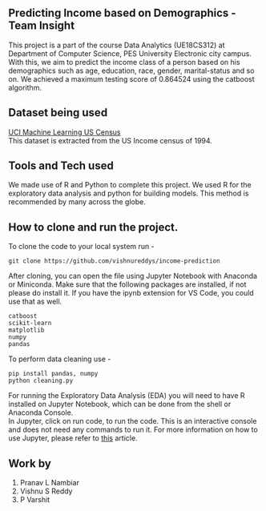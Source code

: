 ## Predicting Income based on Demographics - Team Insight
This project is a part of the course Data Analytics (UE18CS312) at Department of Computer Science, PES University Electronic city campus.
With this, we aim to predict the income class of a person based on his demographics such as age, education, race, gender, marital-status and so on. We achieved a maximum testing score of 0.864524 using the catboost algorithm.

## Dataset being used
[UCI Machine Learning US Census](https://archive.ics.uci.edu/ml/machine-learning-databases/adult/adult.data)  
This dataset is extracted from the US Income census of 1994. 

## Tools and Tech used
We made use of R and Python to complete this project. We used R for the exploratory data analysis and python for building models. This method is recommended by many across the globe.

## How to clone and run the project.
To clone the code to your local system run -
```
git clone https://github.com/vishnureddys/income-prediction
```
After cloning, you can open the file using Jupyter Notebook with Anaconda or Miniconda. Make sure that the following packages are installed, if not please do install it. If you have the ipynb extension for VS Code, you could use that as well.
```
catboost
scikit-learn
matplotlib
numpy
pandas
```
To perform data cleaning use -
```
pip install pandas, numpy
python cleaning.py
```
For running the Exploratory Data Analysis (EDA) you will need to have R installed on Jupyter Notebook, which can be done from the shell or Anaconda Console.  
In Jupyter, click on run code, to run the code. This is an interactive console and does not need any commands to run it. For more information on how to use Jupyter, please refer to [this](https://jupyter.org/) article.  

## Work by
1. Pranav L Nambiar
2. Vishnu S Reddy
3. P Varshit
